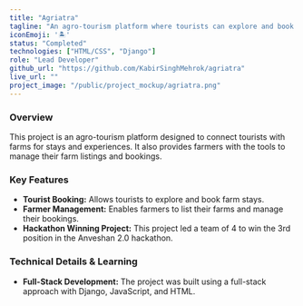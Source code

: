 ```yaml
---
title: "Agriatra"
tagline: "An agro-tourism platform where tourists can explore and book farms for stay, and farmers can list their farm and manage bookings."
iconEmoji: '🏝️'
status: "Completed"
technologies: ["HTML/CSS", "Django"]
role: "Lead Developer"
github_url: "https://github.com/KabirSinghMehrok/agriatra"
live_url: ""
project_image: "/public/project_mockup/agriatra.png"
---
```


### Overview
This project is an agro-tourism platform designed to connect tourists with farms for stays and experiences. It also provides farmers with the tools to manage their farm listings and bookings.

### Key Features
- **Tourist Booking:** Allows tourists to explore and book farm stays.
- **Farmer Management:** Enables farmers to list their farms and manage their bookings.
- **Hackathon Winning Project:** This project led a team of 4 to win the 3rd position in the Anveshan 2.0 hackathon.

### Technical Details & Learning
- **Full-Stack Development:** The project was built using a full-stack approach with Django, JavaScript, and HTML.